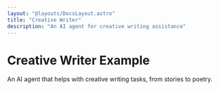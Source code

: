 ```yaml
---
layout: "@layouts/DocsLayout.astro"
title: "Creative Writer"
description: "An AI agent for creative writing assistance"
---
```


# Creative Writer Example

An AI agent that helps with creative writing tasks, from stories to poetry.

